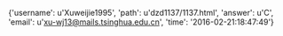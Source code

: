 {'username': u'Xuweijie1995', 'path': u'dzd1137/1137.html', 'answer': u'C', 'email': u'xu-wj13@mails.tsinghua.edu.cn', 'time': '2016-02-21:18:47:49'}